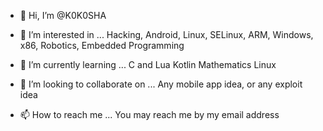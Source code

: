 - 👋 Hi, I’m @K0K0SHA
- 👀 I’m interested in ...
Hacking, Android, Linux, SELinux, ARM, Windows, x86, Robotics, Embedded Programming

- 🌱 I’m currently learning ...
C and Lua
Kotlin
Mathematics
Linux


- 💞️ I’m looking to collaborate on ...
Any mobile app idea, or any exploit idea

- 📫 How to reach me ...
You may reach me by my email address


<!---
K0K0SHA/K0K0SHA is a ✨ special ✨ repository because its `README.md` (this file) appears on your GitHub profile.
You can click the Preview link to take a look at your changes.
--->
